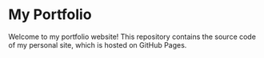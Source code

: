 # My Portfolio

Welcome to my portfolio website! This repository contains the source code of my personal site, which is hosted on GitHub Pages.
